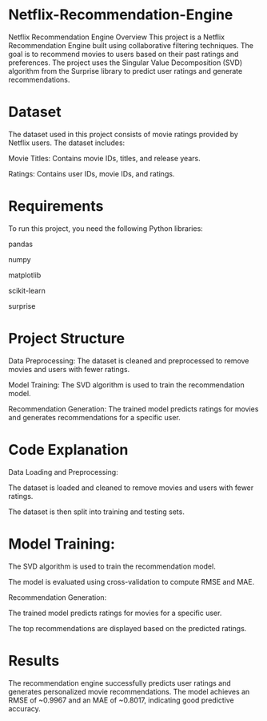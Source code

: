 # Netflix-Recommendation-Engine
Netflix Recommendation Engine
Overview
This project is a Netflix Recommendation Engine built using collaborative filtering techniques. The goal is to recommend movies to users based on their past ratings and preferences. The project uses the Singular Value Decomposition (SVD) algorithm from the Surprise library to predict user ratings and generate recommendations.

# **Dataset**
The dataset used in this project consists of movie ratings provided by Netflix users. The dataset includes:

Movie Titles: Contains movie IDs, titles, and release years.

Ratings: Contains user IDs, movie IDs, and ratings.

# **Requirements**
To run this project, you need the following Python libraries:

pandas

numpy

matplotlib

scikit-learn

surprise


# **Project Structure**
Data Preprocessing: The dataset is cleaned and preprocessed to remove movies and users with fewer ratings.

Model Training: The SVD algorithm is used to train the recommendation model.

Recommendation Generation: The trained model predicts ratings for movies and generates recommendations for a specific user.

# **Code Explanation**
Data Loading and Preprocessing:

The dataset is loaded and cleaned to remove movies and users with fewer ratings.

The dataset is then split into training and testing sets.

# **Model Training:**

The SVD algorithm is used to train the recommendation model.

The model is evaluated using cross-validation to compute RMSE and MAE.

Recommendation Generation:

The trained model predicts ratings for movies for a specific user.

The top recommendations are displayed based on the predicted ratings.

# **Results**
The recommendation engine successfully predicts user ratings and generates personalized movie recommendations. The model achieves an RMSE of ~0.9967 and an MAE of ~0.8017, indicating good predictive accuracy.
